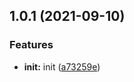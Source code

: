 ## 1.0.1 (2021-09-10)


### Features

* **init:** init ([a73259e](https://github.com/elab-opensource/svg-webgl-loader/commit/a73259e5bef95baf65b6ffc3de9a5c58debb309b))



